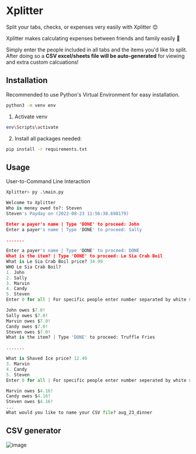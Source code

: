 # Xplitter

Split your tabs, checks, or expenses very easily with Xplitter 😊

Xplitter makes calculating expenses between friends and family easily 🧮

Simply enter the people included in all tabs and the items you'd like to split. After doing so a **CSV excel/sheets file will be auto-generated** for viewing and extra custom calcuations!

## Installation

Recommended to use Python's Virtual Environment for easy installation.

```bash
python3 -m venv env
```

1. Activate venv
```bash
env\Scripts\activate
```
2. Install all packages needed:
```bash
pip install -r requirements.txt
```
## Usage
User-to-Command Line Interaction
```python
Xplitter> py .\main.py

Welcome to Xplitter
Who is money owed to?: Steven
Steven's Payday on (2022-08-23 11:56:38.698179)

Enter a payer's name | Type 'DONE' to proceed: John
Enter a payer's name | Type 'DONE' to proceed: Sally

.......

Enter a payer's name | Type 'DONE' to proceed: DONE
What is the item? | Type 'DONE' to proceed: Le Sia Crab Boil
What is Le Sia Crab Boil price? 34.99
WHO Le Sia Crab Boil?
1. John
2. Sally
3. Marvin
4. Candy
5. Steven
Enter 0 for all | For specific people enter number separated by white space: 0        

John owes $7.0!
Sally owes $7.0!
Marvin owes $7.0!
Candy owes $7.0!
Steven owes $7.0!
What is the item? | Type 'DONE' to proceed: Truffle Fries

.......

What is Shaved Ice price? 12.49
3. Marvin
4. Candy
5. Steven
Enter 0 for all | For specific people enter number seperated by white space: 3 4 5

Marvin owes $4.16!
Candy owes $4.16!
Steven owes $4.16!
...
What would you like to name your CSV file? aug_23_dinner
```

## CSV generator
![image](https://user-images.githubusercontent.com/33507449/186208238-0e9ece44-b8fc-4ea3-b50a-23f2e1804d23.png)
